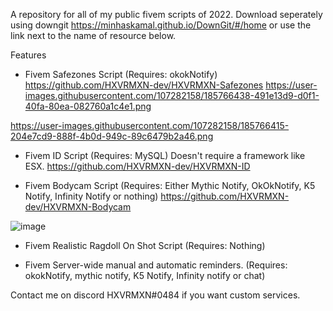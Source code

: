 
A repository for all of my public fivem scripts of 2022.
Download seperately using downgit https://minhaskamal.github.io/DownGit/#/home or use the link next to the name of resource below.

Features  
  
  - Fivem Safezones Script (Requires: okokNotify)
 https://github.com/HXVRMXN-dev/HXVRMXN-Safezones
  https://user-images.githubusercontent.com/107282158/185766438-491e13d9-d0f1-40fa-80ea-082760a1c4e1.png


  https://user-images.githubusercontent.com/107282158/185766415-204e7cd9-888f-4b0d-949c-89c6479b2a46.png

  
  
 
 
 - Fivem ID Script (Requires: MySQL) Doesn't require a framework like ESX.
  https://github.com/HXVRMXN-dev/HXVRMXN-ID
  
 
 
 
 - Fivem Bodycam Script (Requires: Either Mythic Notify, OkOkNotify, K5 Notify, Infinity Notify or nothing)
https://github.com/HXVRMXN-dev/HXVRMXN-Bodycam

![image](https://user-images.githubusercontent.com/107282158/185765783-7a92a0d0-32cf-458e-91e6-3adeff741847.png)
 



- Fivem Realistic Ragdoll On Shot Script (Requires: Nothing)

- Fivem Server-wide manual and automatic reminders.  (Requires: okokNotify, mythic notify, K5 Notify, Infinity notify or chat)

Contact me on discord HXVRMXN#0484 if you want custom services.
